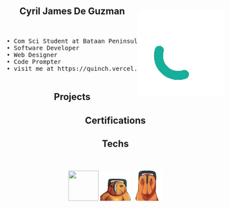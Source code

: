 <div>
  <img align="right" style="width: 200px; margin-top: 10px;" src="image/QuinchY.gif"/>
  <h2 align="center" >Cyril James De Guzman</h2>
  &nbsp;
  <pre>
• Com Sci Student at Bataan Peninsula State University
• Software Developer
• Web Designer
• Code Prompter
• visit me at <a>https://quinch.vercel.app/</a>
  </pre>
</div>

<div style="text-align: center;">

  ## Projects
  
</div>
<div style="text-align: center;">

  ## Certifications

</div>
<div style="text-align: center;">

  ## Techs

</div>

<h2 align="center" style="margin-top: 50px;"></h2>
<p align="center">
  <img width="70" height="70" src="image/quinch1.png"/>
  <img width="70" height="70" src="image/quinch2.png"/>
  <img width="70" height="70"  src="image/quinch3.png"/>
</p>
